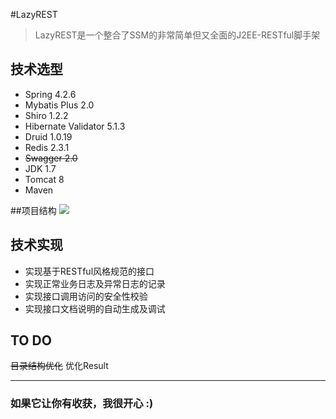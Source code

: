 #LazyREST

> LazyREST是一个整合了SSM的非常简单但又全面的J2EE-RESTful脚手架

## 技术选型
* Spring 4.2.6
* Mybatis Plus 2.0
* Shiro 1.2.2
* Hibernate Validator 5.1.3
* Druid 1.0.19
* Redis 2.3.1
* ~~Swagger 2.0~~
* JDK 1.7
* Tomcat 8
* Maven

##项目结构
![](http://wx2.sinaimg.cn/mw690/775c483fly1fcthta6ymdj20c90kh0uk.jpg)

## 技术实现

* 实现基于RESTful风格规范的接口
* 实现正常业务日志及异常日志的记录
* 实现接口调用访问的安全性校验
* 实现接口文档说明的自动生成及调试

## TO DO

~~目录结构优化~~
优化Result

-------
### 如果它让你有收获，我很开心 :)



